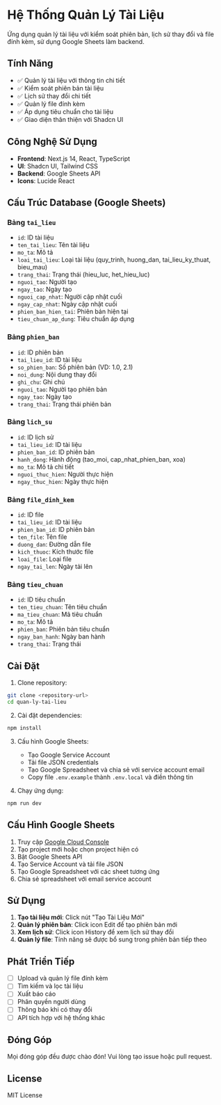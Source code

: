 # Hệ Thống Quản Lý Tài Liệu

Ứng dụng quản lý tài liệu với kiểm soát phiên bản, lịch sử thay đổi và file đính kèm, sử dụng Google Sheets làm backend.

## Tính Năng

- ✅ Quản lý tài liệu với thông tin chi tiết
- ✅ Kiểm soát phiên bản tài liệu
- ✅ Lịch sử thay đổi chi tiết
- ✅ Quản lý file đính kèm
- ✅ Áp dụng tiêu chuẩn cho tài liệu
- ✅ Giao diện thân thiện với Shadcn UI

## Công Nghệ Sử Dụng

- **Frontend**: Next.js 14, React, TypeScript
- **UI**: Shadcn UI, Tailwind CSS
- **Backend**: Google Sheets API
- **Icons**: Lucide React

## Cấu Trúc Database (Google Sheets)

### Bảng `tai_lieu`
- `id`: ID tài liệu
- `ten_tai_lieu`: Tên tài liệu
- `mo_ta`: Mô tả
- `loai_tai_lieu`: Loại tài liệu (quy_trinh, huong_dan, tai_lieu_ky_thuat, bieu_mau)
- `trang_thai`: Trạng thái (hieu_luc, het_hieu_luc)
- `nguoi_tao`: Người tạo
- `ngay_tao`: Ngày tạo
- `nguoi_cap_nhat`: Người cập nhật cuối
- `ngay_cap_nhat`: Ngày cập nhật cuối
- `phien_ban_hien_tai`: Phiên bản hiện tại
- `tieu_chuan_ap_dung`: Tiêu chuẩn áp dụng

### Bảng `phien_ban`
- `id`: ID phiên bản
- `tai_lieu_id`: ID tài liệu
- `so_phien_ban`: Số phiên bản (VD: 1.0, 2.1)
- `noi_dung`: Nội dung thay đổi
- `ghi_chu`: Ghi chú
- `nguoi_tao`: Người tạo phiên bản
- `ngay_tao`: Ngày tạo
- `trang_thai`: Trạng thái phiên bản

### Bảng `lich_su`
- `id`: ID lịch sử
- `tai_lieu_id`: ID tài liệu
- `phien_ban_id`: ID phiên bản
- `hanh_dong`: Hành động (tao_moi, cap_nhat_phien_ban, xoa)
- `mo_ta`: Mô tả chi tiết
- `nguoi_thuc_hien`: Người thực hiện
- `ngay_thuc_hien`: Ngày thực hiện

### Bảng `file_dinh_kem`
- `id`: ID file
- `tai_lieu_id`: ID tài liệu
- `phien_ban_id`: ID phiên bản
- `ten_file`: Tên file
- `duong_dan`: Đường dẫn file
- `kich_thuoc`: Kích thước file
- `loai_file`: Loại file
- `ngay_tai_len`: Ngày tải lên

### Bảng `tieu_chuan`
- `id`: ID tiêu chuẩn
- `ten_tieu_chuan`: Tên tiêu chuẩn
- `ma_tieu_chuan`: Mã tiêu chuẩn
- `mo_ta`: Mô tả
- `phien_ban`: Phiên bản tiêu chuẩn
- `ngay_ban_hanh`: Ngày ban hành
- `trang_thai`: Trạng thái

## Cài Đặt

1. Clone repository:
```bash
git clone <repository-url>
cd quan-ly-tai-lieu
```

2. Cài đặt dependencies:
```bash
npm install
```

3. Cấu hình Google Sheets:
   - Tạo Google Service Account
   - Tải file JSON credentials
   - Tạo Google Spreadsheet và chia sẻ với service account email
   - Copy file `.env.example` thành `.env.local` và điền thông tin

4. Chạy ứng dụng:
```bash
npm run dev
```

## Cấu Hình Google Sheets

1. Truy cập [Google Cloud Console](https://console.cloud.google.com/)
2. Tạo project mới hoặc chọn project hiện có
3. Bật Google Sheets API
4. Tạo Service Account và tải file JSON
5. Tạo Google Spreadsheet với các sheet tương ứng
6. Chia sẻ spreadsheet với email service account

## Sử Dụng

1. **Tạo tài liệu mới**: Click nút "Tạo Tài Liệu Mới"
2. **Quản lý phiên bản**: Click icon Edit để tạo phiên bản mới
3. **Xem lịch sử**: Click icon History để xem lịch sử thay đổi
4. **Quản lý file**: Tính năng sẽ được bổ sung trong phiên bản tiếp theo

## Phát Triển Tiếp

- [ ] Upload và quản lý file đính kèm
- [ ] Tìm kiếm và lọc tài liệu
- [ ] Xuất báo cáo
- [ ] Phân quyền người dùng
- [ ] Thông báo khi có thay đổi
- [ ] API tích hợp với hệ thống khác

## Đóng Góp

Mọi đóng góp đều được chào đón! Vui lòng tạo issue hoặc pull request.

## License

MIT License
